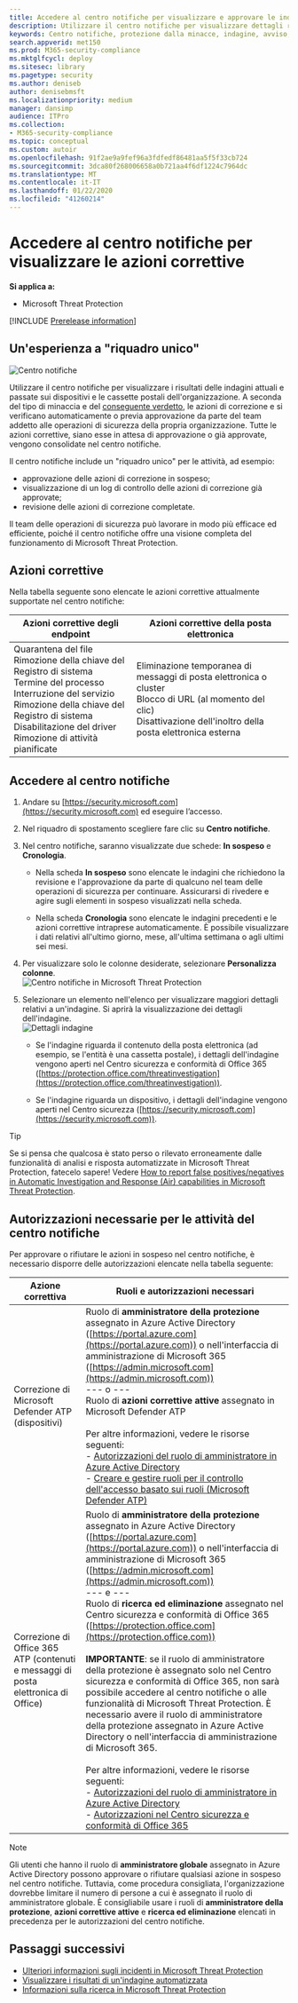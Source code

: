 ```yaml
---
title: Accedere al centro notifiche per visualizzare e approvare le indagini automatizzate e le attività di correzione
description: Utilizzare il centro notifiche per visualizzare dettagli relativi alle indagini automatizzate e approvare le azioni in sospeso
keywords: Centro notifiche, protezione dalla minacce, indagine, avviso, in sospeso, automatizzata, rilevamento
search.appverid: met150
ms.prod: M365-security-compliance
ms.mktglfcycl: deploy
ms.sitesec: library
ms.pagetype: security
ms.author: deniseb
author: denisebmsft
ms.localizationpriority: medium
manager: dansimp
audience: ITPro
ms.collection:
- M365-security-compliance
ms.topic: conceptual
ms.custom: autoir
ms.openlocfilehash: 91f2ae9a9fef96a3fdfedf86481aa5f5f33cb724
ms.sourcegitcommit: 3dca80f268006658a0b721aa4f6df1224c7964dc
ms.translationtype: MT
ms.contentlocale: it-IT
ms.lasthandoff: 01/22/2020
ms.locfileid: "41260214"
---
```

# <a name="go-to-the-action-center-to-view-remediation-actions"></a>Accedere al centro notifiche per visualizzare le azioni correttive

**Si applica a:**
- Microsoft Threat Protection

[!INCLUDE [Prerelease information](../includes/prerelease.md)]

## <a name="a-single-pane-of-glass-experience"></a>Un'esperienza a "riquadro unico"

![Centro notifiche](../images/air-actioncenter.png)

Utilizzare il centro notifiche per visualizzare i risultati delle indagini attuali e passate sui dispositivi e le cassette postali dell'organizzazione. A seconda del tipo di minaccia e del [conseguente verdetto](mtp-autoir-results.md#remediation-actions-following-automated-investigation), le azioni di correzione e si verificano automaticamente o previa approvazione da parte del team addetto alle operazioni di sicurezza della propria organizzazione. Tutte le azioni correttive, siano esse in attesa di approvazione o già approvate, vengono consolidate nel centro notifiche. 

Il centro notifiche include un "riquadro unico" per le attività, ad esempio:
- approvazione delle azioni di correzione in sospeso;
- visualizzazione di un log di controllo delle azioni di correzione già approvate;
- revisione delle azioni di correzione completate.

Il team delle operazioni di sicurezza può lavorare in modo più efficace ed efficiente, poiché il centro notifiche offre una visione completa del funzionamento di Microsoft Threat Protection.

## <a name="remediation-actions"></a>Azioni correttive

Nella tabella seguente sono elencate le azioni correttive attualmente supportate nel centro notifiche: 

|Azioni correttive degli endpoint  |Azioni correttive della posta elettronica  |
|---------|---------|
|Quarantena del file<br/>Rimozione della chiave del Registro di sistema<br/>Termine del processo <br/>Interruzione del servizio <br/>Rimozione della chiave del Registro di sistema <br/>Disabilitazione del driver <br/>Rimozione di attività pianificate      |Eliminazione temporanea di messaggi di posta elettronica o cluster<br/>Blocco di URL (al momento del clic)<br/>Disattivazione dell'inoltro della posta elettronica esterna          |

## <a name="go-to-the-action-center"></a>Accedere al centro notifiche

1. Andare su [https://security.microsoft.com](https://security.microsoft.com) ed eseguire l’accesso. 

2. Nel riquadro di spostamento scegliere fare clic su **Centro notifiche**. 

3. Nel centro notifiche, saranno visualizzate due schede: **In sospeso** e **Cronologia**.

    - Nella scheda **In sospeso** sono elencate le indagini che richiedono la revisione e l'approvazione da parte di qualcuno nel team delle operazioni di sicurezza per continuare. Assicurarsi di rivedere e agire sugli elementi in sospeso visualizzati nella scheda.

    - Nella scheda **Cronologia** sono elencate le indagini precedenti e le azioni correttive intraprese automaticamente. È possibile visualizzare i dati relativi all'ultimo giorno, mese, all'ultima settimana o agli ultimi sei mesi.

4. Per visualizzare solo le colonne desiderate, selezionare **Personalizza colonne**.<br/>![Centro notifiche in Microsoft Threat Protection](../images/mtp-action-center.png)

5. Selezionare un elemento nell'elenco per visualizzare maggiori dettagli relativi a un'indagine. Si aprirà la visualizzazione dei dettagli dell'indagine.<br/>![Dettagli indagine](../images/mtp-air-investdetails.png)

    - Se l'indagine riguarda il contenuto della posta elettronica (ad esempio, se l'entità è una cassetta postale), i dettagli dell'indagine vengono aperti nel Centro sicurezza e conformità di Office 365 ([https://protection.office.com/threatinvestigation](https://protection.office.com/threatinvestigation)). 

    - Se l'indagine riguarda un dispositivo, i dettagli dell'indagine vengono aperti nel Centro sicurezza ([https://security.microsoft.com](https://security.microsoft.com)). 


> [!TIP]
> Se si pensa che qualcosa è stato perso o rilevato erroneamente dalle funzionalità di analisi e risposta automatizzate in Microsoft Threat Protection, fatecelo sapere! Vedere [How to report false positives/negatives in Automatic Investigation and Response (Air) capabilities in Microsoft Threat Protection](mtp-autoir-report-false-positives-negatives.md).

## <a name="required-permissions-for-action-center-tasks"></a>Autorizzazioni necessarie per le attività del centro notifiche

Per approvare o rifiutare le azioni in sospeso nel centro notifiche, è necessario disporre delle autorizzazioni elencate nella tabella seguente:

|Azione correttiva |Ruoli e autorizzazioni necessari |
|--|----|
|Correzione di Microsoft Defender ATP (dispositivi) |Ruolo di **amministratore della protezione** assegnato in Azure Active Directory ([https://portal.azure.com](https://portal.azure.com)) o nell'interfaccia di amministrazione di Microsoft 365 ([https://admin.microsoft.com](https://admin.microsoft.com))<br/>--- o ---<br/>Ruolo di **azioni correttive attive** assegnato in Microsoft Defender ATP <br/> <br/> Per altre informazioni, vedere le risorse seguenti: <br/>- [Autorizzazioni del ruolo di amministratore in Azure Active Directory](https://docs.microsoft.com/azure/active-directory/users-groups-roles/directory-assign-admin-roles)<br/>- [Creare e gestire ruoli per il controllo dell'accesso basato sui ruoli (Microsoft Defender ATP)](https://docs.microsoft.com/windows/security/threat-protection/microsoft-defender-atp/user-roles)  |
|Correzione di Office 365 ATP (contenuti e messaggi di posta elettronica di Office)  |Ruolo di **amministratore della protezione** assegnato in Azure Active Directory ([https://portal.azure.com](https://portal.azure.com)) o nell'interfaccia di amministrazione di Microsoft 365 ([https://admin.microsoft.com](https://admin.microsoft.com))<br/>--- e --- <br/>Ruolo di **ricerca ed eliminazione** assegnato nel Centro sicurezza e conformità di Office 365 ([https://protection.office.com](https://protection.office.com)) <br/><br/>**IMPORTANTE**: se il ruolo di amministratore della protezione è assegnato solo nel Centro sicurezza e conformità di Office 365, non sarà possibile accedere al centro notifiche o alle funzionalità di Microsoft Threat Protection. È necessario avere il ruolo di amministratore della protezione assegnato in Azure Active Directory o nell'interfaccia di amministrazione di Microsoft 365. <br/><br/>Per altre informazioni, vedere le risorse seguenti: <br/>- [Autorizzazioni del ruolo di amministratore in Azure Active Directory](https://docs.microsoft.com/azure/active-directory/users-groups-roles/directory-assign-admin-roles)<br/>- [Autorizzazioni nel Centro sicurezza e conformità di Office 365](https://docs.microsoft.com/microsoft-365/security/office-365-security/permissions-in-the-security-and-compliance-center) |

> [!NOTE]
> Gli utenti che hanno il ruolo di **amministratore globale** assegnato in Azure Active Directory possono approvare o rifiutare qualsiasi azione in sospeso nel centro notifiche. Tuttavia, come procedura consigliata, l'organizzazione dovrebbe limitare il numero di persone a cui è assegnato il ruolo di amministratore globale. È consigliabile usare i ruoli di **amministratore della protezione**, **azioni correttive attive** e **ricerca ed eliminazione** elencati in precedenza per le autorizzazioni del centro notifiche.

## <a name="next-steps"></a>Passaggi successivi 

- [Ulteriori informazioni sugli incidenti in Microsoft Threat Protection](incidents-overview.md)
- [Visualizzare i risultati di un'indagine automatizzata](mtp-autoir-results.md)
- [Informazioni sulla ricerca in Microsoft Threat Protection](advanced-hunting-overview.md)

